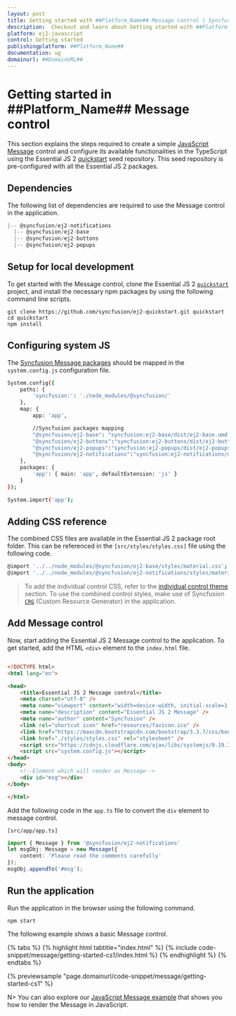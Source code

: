 ```yaml
---
layout: post
title: Getting started with ##Platform_Name## Message control | Syncfusion
description:  Checkout and learn about Getting started with ##Platform_Name## Message control of Syncfusion Essential JS 2 and more details.
platform: ej2-javascript
control: Getting started 
publishingplatform: ##Platform_Name##
documentation: ug
domainurl: ##DomainURL##
---
```


# Getting started in ##Platform_Name## Message control

This section explains the steps required to create a simple [JavaScript Message](https://www.syncfusion.com/javascript-ui-controls/js-message) control and configure its available functionalities in the TypeScript using the Essential JS 2 [quickstart](https://github.com/syncfusion/ej2-quickstart) seed repository. This seed repository is pre-configured with all the Essential JS 2 packages.

## Dependencies

The following list of dependencies are required to use the Message control in the application.

```javascript
|-- @syncfusion/ej2-notifications
  |-- @syncfusion/ej2-base
  |-- @syncfusion/ej2-buttons
  |-- @syncfusion/ej2-popups
```

## Setup for local development

To get started with the Message control, clone the Essential JS 2 [`quickstart`](https://github.com/syncfusion/ej2-quickstart) project, and install the necessary npm packages by using the following command line scripts.

```
git clone https://github.com/syncfusion/ej2-quickstart.git quickstart
cd quickstart
npm install
```

## Configuring system JS

The [Syncfusion Message packages](#dependencies) should be mapped in the `system.config.js` configuration file.

```bash
System.config({
    paths: {
        'syncfusion:': './node_modules/@syncfusion/'
    },
    map: {
        app: 'app',

        //Syncfusion packages mapping
        "@syncfusion/ej2-base": "syncfusion:ej2-base/dist/ej2-base.umd.min.js",
        "@syncfusion/ej2-buttons":"syncfusion:ej2-buttons/dist/ej2-buttons.umd.min.js",
        "@syncfusion/ej2-popups":"syncfusion:ej2-popups/dist/ej2-popups.umd.min.js",
        "@syncfusion/ej2-notifications":"syncfusion:ej2-notifications/dist/ej2-notifications.umd.min.js"
    },
    packages: {
        'app': { main: 'app', defaultExtension: 'js' }
    }
});

System.import('app');

```

## Adding CSS reference

The combined CSS files are available in the Essential JS 2 package root folder. This can be referenced in the `[src/styles/styles.css]` file using the following code.

```bash
@import '../../node_modules/@syncfusion/ej2-base/styles/material.css';
@import '../../node_modules/@syncfusion/ej2-notifications/styles/material.css';

```

> To add the individual control CSS, refer to the [individual control theme](../appearance/theme#referring-individual-control-theme) section. To use the combined control styles, make use of Syncfusion [`CRG`](https://crg.syncfusion.com/) (Custom Resource Generator) in the application.

## Add Message control

Now, start adding the Essential JS 2 Message control to the application. To get started, add the HTML `<div>` element to the `index.html` file.

```html

<!DOCTYPE html>
<html lang="en">

<head>
    <title>Essential JS 2 Message control</title>
    <meta charset="utf-8" />
    <meta name="viewport" content="width=device-width, initial-scale=1.0, user-scalable=no" />
    <meta name="description" content="Essential JS 2 Message" />
    <meta name="author" content="Syncfusion" />
    <link rel="shortcut icon" href="resources/favicon.ico" />
    <link href="https://maxcdn.bootstrapcdn.com/bootstrap/3.3.7/css/bootstrap.min.css" rel="stylesheet" />
    <link href="./styles/styles.css" rel="stylesheet" />
    <script src="https://cdnjs.cloudflare.com/ajax/libs/systemjs/0.19.38/system.js"></script>
    <script src="system.config.js"></script>
</head>
<body>
    <!--Element which will render as Message-->
    <div id="msg"></div>
</body>

</html>
```

 Add the following code in the `app.ts` file to convert the `div` element to message control.

 `[src/app/app.ts]`

```ts
import { Message } from '@syncfusion/ej2-notifications'
let msgObj: Message = new Message({
    content: 'Please read the comments carefully'
});
msgObj.appendTo('#msg');
```

## Run the application

Run the application in the browser using the following command.

```
npm start
```

The following example shows a basic Message control.

{% tabs %}
{% highlight html tabtitle="index.html" %}
{% include code-snippet/message/getting-started-cs1/index.html %}
{% endhighlight %}
{% endtabs %}
          
{% previewsample "page.domainurl/code-snippet/message/getting-started-cs1" %}

N> You can also explore our [JavaScript Message example](https://ej2.syncfusion.com/demos/#/bootstrap5/message/default.html) that shows you how to render the Message in JavaScript.